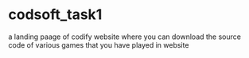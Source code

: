 # codsoft_task1
 a landing paage of codify website where you can download the source code of various games that you have played in website

